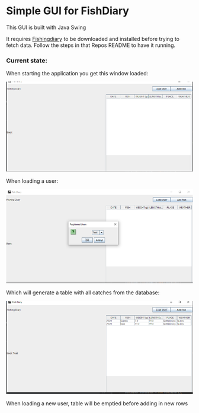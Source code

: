 # Simple GUI for FishDiary

This GUI is built with Java Swing

It requires [Fishingdiary](https://github.com/BKristenssonAlfsson/fishingdiary) to be downloaded and installed before trying to fetch data.
Follow the steps in that Repos README to have it running.

### Current state:

When starting the application you get this window loaded:

![start](docs/image/started.PNG)

When loading a user:

![start](docs/image/load.PNG)

Which will generate a table with all catches from the database:

![start](docs/image/loaded.PNG)

When loading a new user, table will be emptied before adding in new rows